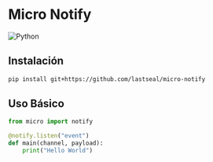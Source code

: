 # Micro Notify
![Python](https://img.shields.io/badge/python-3670A0?style=for-the-badge&logo=python&logoColor=ffdd54)

## Instalación

```bash
pip install git+https://github.com/lastseal/micro-notify
```

## Uso Básico

```python
from micro import notify

@notify.listen("event")
def main(channel, payload):
    print("Hello World")
```
